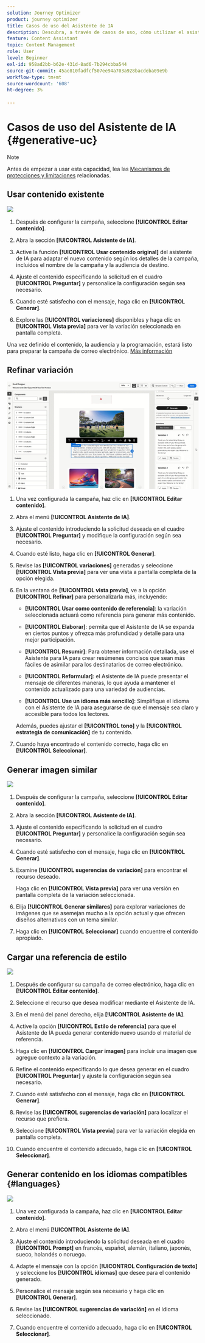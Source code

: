 ```yaml
---
solution: Journey Optimizer
product: journey optimizer
title: Casos de uso del Asistente de IA
description: Descubra, a través de casos de uso, cómo utilizar el asistente de IA
feature: Content Assistant
topic: Content Management
role: User
level: Beginner
exl-id: 958ad2bb-b62e-431d-8ad6-7b294cbba544
source-git-commit: 45ae810fadfcf507ee94a703a928bacdeba09e9b
workflow-type: tm+mt
source-wordcount: '608'
ht-degree: 3%

---
```


# Casos de uso del Asistente de IA {#generative-uc}

>[!NOTE]
>
>Antes de empezar a usar esta capacidad, lea las [Mecanismos de protecciones y limitaciones](gs-generative.md#generative-guardrails) relacionadas.

## Usar contenido existente

![](assets/do-not-localize/gen-ai-reuse-text.gif)

1. Después de configurar la campaña, seleccione **[!UICONTROL Editar contenido]**.

1. Abra la sección **[!UICONTROL Asistente de IA]**.

1. Active la función **[!UICONTROL Usar contenido original]** del asistente de IA para adaptar el nuevo contenido según los detalles de la campaña, incluidos el nombre de la campaña y la audiencia de destino.

1. Ajuste el contenido especificando la solicitud en el cuadro **[!UICONTROL Preguntar]** y personalice la configuración según sea necesario.

1. Cuando esté satisfecho con el mensaje, haga clic en **[!UICONTROL Generar]**.

1. Explore las **[!UICONTROL variaciones]** disponibles y haga clic en **[!UICONTROL Vista previa]** para ver la variación seleccionada en pantalla completa.

Una vez definido el contenido, la audiencia y la programación, estará listo para preparar la campaña de correo electrónico. [Más información](../campaigns/review-activate-campaign.md)

## Refinar variación

![](assets/do-not-localize/gen-ai-variation.gif)

1. Una vez configurada la campaña, haz clic en **[!UICONTROL Editar contenido]**.

1. Abra el menú **[!UICONTROL Asistente de IA]**.

1. Ajuste el contenido introduciendo la solicitud deseada en el cuadro **[!UICONTROL Preguntar]** y modifique la configuración según sea necesario.

1. Cuando esté listo, haga clic en **[!UICONTROL Generar]**.

1. Revise las **[!UICONTROL variaciones]** generadas y seleccione **[!UICONTROL Vista previa]** para ver una vista a pantalla completa de la opción elegida.

1. En la ventana de **[!UICONTROL vista previa]**, ve a la opción **[!UICONTROL Refinar]** para personalizarla más, incluyendo:

   * **[!UICONTROL Usar como contenido de referencia]**: la variación seleccionada actuará como referencia para generar más contenido.

   * **[!UICONTROL Elaborar]**: permita que el Asistente de IA se expanda en ciertos puntos y ofrezca más profundidad y detalle para una mejor participación.

   * **[!UICONTROL Resumir]**: Para obtener información detallada, use el Asistente para IA para crear resúmenes concisos que sean más fáciles de asimilar para los destinatarios de correo electrónico.

   * **[!UICONTROL Reformular]**: el Asistente de IA puede presentar el mensaje de diferentes maneras, lo que ayuda a mantener el contenido actualizado para una variedad de audiencias.

   * **[!UICONTROL Use un idioma más sencillo]**: Simplifique el idioma con el Asistente de IA para asegurarse de que el mensaje sea claro y accesible para todos los lectores.

   Además, puedes ajustar el **[!UICONTROL tono]** y la **[!UICONTROL estrategia de comunicación]** de tu contenido.

1. Cuando haya encontrado el contenido correcto, haga clic en **[!UICONTROL Seleccionar]**.

## Generar imagen similar

![](assets/do-not-localize/uc-image-similar.gif)

1. Después de configurar la campaña, seleccione **[!UICONTROL Editar contenido]**.

1. Abra la sección **[!UICONTROL Asistente de IA]**.

1. Ajuste el contenido especificando la solicitud en el cuadro **[!UICONTROL Preguntar]** y personalice la configuración según sea necesario.

1. Cuando esté satisfecho con el mensaje, haga clic en **[!UICONTROL Generar]**.

1. Examine **[!UICONTROL sugerencias de variación]** para encontrar el recurso deseado.

   Haga clic en **[!UICONTROL Vista previa]** para ver una versión en pantalla completa de la variación seleccionada.

1. Elija **[!UICONTROL Generar similares]** para explorar variaciones de imágenes que se asemejan mucho a la opción actual y que ofrecen diseños alternativos con un tema similar.

1. Haga clic en **[!UICONTROL Seleccionar]** cuando encuentre el contenido apropiado.

## Cargar una referencia de estilo

![](assets/do-not-localize/uc-image-reference.gif)

1. Después de configurar su campaña de correo electrónico, haga clic en **[!UICONTROL Editar contenido]**.

1. Seleccione el recurso que desea modificar mediante el Asistente de IA.

1. En el menú del panel derecho, elija **[!UICONTROL Asistente de IA]**.

1. Active la opción **[!UICONTROL Estilo de referencia]** para que el Asistente de IA pueda generar contenido nuevo usando el material de referencia.

1. Haga clic en **[!UICONTROL Cargar imagen]** para incluir una imagen que agregue contexto a la variación.

1. Refine el contenido especificando lo que desea generar en el cuadro **[!UICONTROL Preguntar]** y ajuste la configuración según sea necesario.

1. Cuando esté satisfecho con el mensaje, haga clic en **[!UICONTROL Generar]**.

1. Revise las **[!UICONTROL sugerencias de variación]** para localizar el recurso que prefiera.

1. Seleccione **[!UICONTROL Vista previa]** para ver la variación elegida en pantalla completa.

1. Cuando encuentre el contenido adecuado, haga clic en **[!UICONTROL Seleccionar]**.

## Generar contenido en los idiomas compatibles {#languages}

![](assets/do-not-localize/gen-ai-language.gif)

1. Una vez configurada la campaña, haz clic en **[!UICONTROL Editar contenido]**.

1. Abra el menú **[!UICONTROL Asistente de IA]**.

1. Ajuste el contenido introduciendo la solicitud deseada en el cuadro **[!UICONTROL Prompt]** en francés, español, alemán, italiano, japonés, sueco, holandés o noruego.

1. Adapte el mensaje con la opción **[!UICONTROL Configuración de texto]** y seleccione los **[!UICONTROL idiomas]** que desee para el contenido generado.

1. Personalice el mensaje según sea necesario y haga clic en **[!UICONTROL Generar]**.

1. Revise las **[!UICONTROL sugerencias de variación]** en el idioma seleccionado.

1. Cuando encuentre el contenido adecuado, haga clic en **[!UICONTROL Seleccionar]**.

